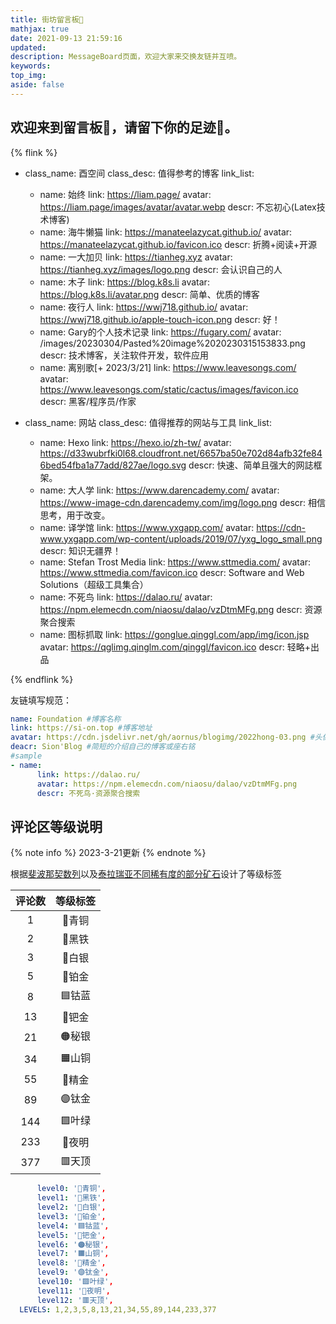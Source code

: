 ```yaml
---
title: 街坊留言板📨
mathjax: true
date: 2021-09-13 21:59:16
updated:
description: MessageBoard页面，欢迎大家来交换友链并互喷。
keywords:
top_img: 
aside: false
---
```


## 欢迎来到留言板📨，请留下你的足迹👣。

{% flink %}
- class_name: 酉空间
  class_desc:  值得参考的博客
  link_list:
    - name: 始终 
      link: https://liam.page/ 
      avatar: https://liam.page/images/avatar/avatar.webp
      descr: 不忘初心(Latex技术博客)
    - name: 海牛懒猫
      link: https://manateelazycat.github.io/
      avatar: https://manateelazycat.github.io/favicon.ico
      descr: 折腾+阅读+开源
    - name: 一大加贝
      link: https://tianheg.xyz
      avatar: https://tianheg.xyz/images/logo.png
      descr: 会认识自己的人
    - name: 木子
      link: https://blog.k8s.li
      avatar: https://blog.k8s.li/avatar.png
      descr: 简单、优质的博客
    - name: 夜行人
      link: https://wwj718.github.io/
      avatar: https://wwj718.github.io/apple-touch-icon.png
      descr: 好！
    - name: Gary的个人技术记录
      link: https://fugary.com/
      avatar: /images/20230304/Pasted%20image%2020230315153833.png
      descr:  技术博客，关注软件开发，软件应用 
    - name: 离别歌[+ 2023/3/21]
      link: https://www.leavesongs.com/
      avatar: https://www.leavesongs.com/static/cactus/images/favicon.ico
      descr:  黑客/程序员/作家
- class_name: 网站
  class_desc: 值得推荐的网站与工具
  link_list:
  

    - name: Hexo
      link: https://hexo.io/zh-tw/
      avatar: https://d33wubrfki0l68.cloudfront.net/6657ba50e702d84afb32fe846bed54fba1a77add/827ae/logo.svg
      descr: 快速、简单且强大的网誌框架。
    - name: 大人学
      link: https://www.darencademy.com/
      avatar: https://www-image-cdn.darencademy.com/img/logo.png
      descr: 相信思考，用于改变。
    - name: 译学馆
      link: https://www.yxgapp.com/
      avatar: https://cdn-www.yxgapp.com/wp-content/uploads/2019/07/yxg_logo_small.png
      descr: 知识无疆界！
    - name: Stefan Trost Media
      link: https://www.sttmedia.com/
      avatar: https://www.sttmedia.com/favicon.ico
      descr: Software and Web Solutions（超级工具集合）
    - name: 不死鸟
      link: https://dalao.ru/
      avatar: https://npm.elemecdn.com/niaosu/dalao/vzDtmMFg.png
      descr: 资源聚合搜索
    - name: 图标抓取
      link: https://gonglue.qinggl.com/app/img/icon.jsp
      avatar: https://qglimg.qinglm.com/qinggl/favicon.ico
      descr:   轻略+出品

{% endflink %}

友链填写规范：
```yml
name: Foundation #博客名称
link: https://si-on.top #博客地址
avatar: https://cdn.jsdelivr.net/gh/aornus/blogimg/2022hong-03.png #头像地址
deacr: Sion'Blog #简短的介绍自己的博客或座右铭
#sample
- name: 
      link: https://dalao.ru/
      avatar: https://npm.elemecdn.com/niaosu/dalao/vzDtmMFg.png
      descr: 不死鸟·资源聚合搜索
```

## 评论区等级说明
{% note info %}
2023-3-21更新
{% endnote %}

根据[斐波那契数列](https://baike.baidu.com/item/%E6%96%90%E6%B3%A2%E9%82%A3%E5%A5%91%E6%95%B0%E5%88%97/99145)以及[泰拉瑞亚不同稀有度的部分矿石](https://terraria.wiki.gg/zh/wiki/%E7%9F%BF%E7%9F%B3)设计了等级标签

| 评论数 | 等级标签 |
|:------:|:--------:|
|   1    | 🔘青铜  |
|   2    |  🔲黑铁  |
|   3    |  🤍白银  |
|   5   |  🔵铂金  |
|   8   |  🟦钴蓝  |
|   13   |  💙钯金  |
|   21   |  🟠秘银  |
|   34   |  🟧山铜  |
|  55  |  🧡精金  |
|  89   |  🟣钛金  |
|  144   |  🟪叶绿  |
|  233   |  🔴夜明  |
|  377   |  🟥天顶  |


```yml
      level0: '🔘青铜',
      level1: '🔲黑铁',
      level2: '🤍白银',
      level3: '🔵铂金',
      level4: '🟦钴蓝',
      level5: '💙钯金',
      level6: '🟠秘银',
      level7: '🟧山铜',
      level8: '🧡精金',
      level9: '🟣钛金',
      level10: '🟪叶绿',
      level11: '🔴夜明',
      level12: '🟥天顶',
  LEVELS: 1,2,3,5,8,13,21,34,55,89,144,233,377
```
    
